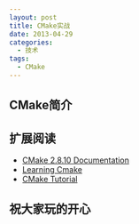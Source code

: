 ```yaml
---
layout: post
title: CMake实战
date: 2013-04-29
categories:
  - 技术
tags:
  - CMake
---
```

## CMake简介


## 扩展阅读

* [CMake 2.8.10 Documentation](http://www.cmake.org/cmake/help/v2.8.10/cmake.html)
* [Learning Cmake](http://www.elpauer.org/stuff/learning_cmake.pdf)
* [CMake Tutorial](http://www.cmake.org/cmake/help/cmake_tutorial.html)

## 祝大家玩的开心


